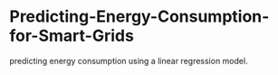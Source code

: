 # Predicting-Energy-Consumption-for-Smart-Grids
predicting energy consumption using a linear regression model. 
